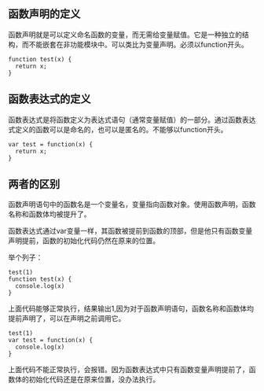 ## 函数声明的定义
函数声明就是可以定义命名函数的变量，而无需给变量赋值。它是一种独立的结构，而不能嵌套在非功能模块中。可以类比为变量声明。必须以function开头。
```
function test(x) {
  return x;
}
```

## 函数表达式的定义
函数表达式是将函数定义为表达式语句（通常变量赋值）的一部分。通过函数表达式定义的函数可以是命名的，也可以是匿名的。不能够以function开头。
```
var test = function(x) {
  return x;
}
```

## 两者的区别
函数声明语句中的函数名是一个变量名，变量指向函数对象。使用函数声明，函数名称和函数体均被提升了。

函数表达式通过var变量一样，其函数被提前到函数的顶部，但是他只有函数变量声明提前，函数的初始化代码仍然在原来的位置。

举个列子：
```
test(1)
function test(x) {
  console.log(x)
}
```
上面代码能够正常执行，结果输出1,因为对于函数声明语句，函数名称和函数体均提前声明了，可以在声明之前调用它。

```
test(1)
var test = function(x) {
  console.log(x)
}
```
上面代码不能正常执行，会报错。因为函数表达式中只有函数变量声明提前了，函数体的初始化代码还是在原来位置，没办法执行。